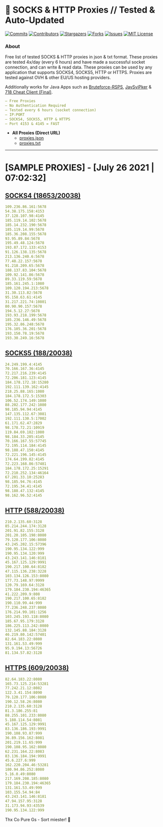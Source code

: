 <!-- MARKDOWN LINKS & IMAGES -->
<!-- https://www.markdownguide.org/basic-syntax/#reference-style-links -->
[contributors-shield]: https://img.shields.io/github/contributors/KaiBurton/free-proxies-autoupdated?style=for-the-badge
[contributors-url]: https://github.com/KaiBurton/free-proxies-autoupdated/graphs/contributors
[forks-shield]: https://img.shields.io/github/forks/KaiBurton/free-proxies-autoupdated?style=for-the-badge
[forks-url]: https://github.com/KaiBurton/free-proxies-autoupdated/network/members
[stars-shield]: https://img.shields.io/github/stars/KaiBurton/free-proxies-autoupdated?style=for-the-badge
[stars-url]: https://github.com/KaiBurton/free-proxies-autoupdated/stargazers
[issues-shield]: https://img.shields.io/github/issues/KaiBurton/free-proxies-autoupdated?style=for-the-badge
[issues-url]: https://github.com/KaiBurton/free-proxies-autoupdated/issues
[license-shield]: https://img.shields.io/github/license/KaiBurton/free-proxies-autoupdated?style=for-the-badge
[license-url]: https://github.com/KaiBurton/free-proxies-autoupdated/blob/main/LICENSE
[commit-shield]: https://img.shields.io/github/last-commit/KaiBurton/free-proxies-autoupdated?style=for-the-badge
[commit-url]: https://github.com/KaiBurton/free-proxies-autoupdated/commits/main

# 🎁 SOCKS & HTTP Proxies // Tested & Auto-Updated

[![Commits][commit-shield]][commit-url]
[![Contributors][contributors-shield]][contributors-url]
[![Stargazers][stars-shield]][stars-url]
[![Forks][forks-shield]][forks-url]
[![Issues][issues-shield]][issues-url]
[![MIT License][license-shield]][license-url]

### About
Free list of tested SOCKS & HTTP proxies in json & txt format. These proxies are tested 4x/day (every 6 hours) and have made a successful socket connection, and can write & read data. These proxies can be used by any application that supports SOCKS4, SOCKS5, HTTP or HTTPS. Proxies are tested against OVH & other EU/US hosting providers.

Additionally works for Java Apps such as [Bruteforce-RSPS](https://github.com/KaiBurton/Bruteforce-RSPS), [JaySyiPker](https://github.com/JayArrowz/JaySyiPker) & [718 Cheat Client (Final)](https://github.com/KaiBurton/718-Cheat-Client-Final). 

```yaml
— Free Proxies
— No Authentication Required
— Tested every 6 hours (socket connection)
— IP:PORT
— SOCKS4, SOCKS5, HTTP & HTTPS
— Port 4153 & 4145 = FAST
```

- **All Proxies (Direct URL)**
  - [proxies.json](https://raw.githubusercontent.com/KaiBurton/free-proxies-autoupdated/main/proxies.json)
  - [proxies.txt](https://raw.githubusercontent.com/KaiBurton/free-proxies-autoupdated/main/proxies.txt)

---

# [SAMPLE PROXIES] - [July 26 2021 | 07:02:32]

## [SOCKS4 (18653/20038)](https://raw.githubusercontent.com/KaiBurton/free-proxies-autoupdated/main/proxies-socks4.txt)
```yaml
109.236.86.161:5678
54.38.175.158:4153
37.128.107.98:4145
185.119.14.102:5678
185.14.232.190:5678
185.119.14.99:5678
185.36.208.155:5678
93.95.89.84:5678
195.49.48.124:5678
193.87.172.133:4153
91.126.138.135:5678
213.136.240.6:5678
77.48.22.157:5678
91.218.209.65:5678
188.137.83.104:5678
109.92.141.86:5678
89.33.119.59:5678
185.161.245.1:1080
109.120.194.213:5678
31.30.113.82:5678
95.158.63.61:4145
31.217.221.74:10801
80.90.90.157:5678
194.5.12.27:5678
193.93.218.199:5678
185.236.146.49:5678
195.32.86.248:5678
176.105.36.201:5678
193.150.78.19:5678
193.30.249.16:5678
```

## [SOCKS5 (188/20038)](https://raw.githubusercontent.com/KaiBurton/free-proxies-autoupdated/main/proxies-socks5.txt)
```yaml
24.249.199.4:4145
70.166.167.36:4145
72.217.216.239:4145
72.206.181.123:4145
184.178.172.18:15280
192.111.139.162:4145
218.25.88.165:1080
184.178.172.5:15303
106.52.174.149:1080
88.202.177.242:1080
98.185.94.94:4145
147.135.112.67:3081
192.111.130.5:17002
61.171.62.47:2829
98.178.72.21:10919
119.84.69.182:1080
98.184.33.205:4145
70.166.167.55:57745
72.195.114.184:4145
98.188.47.150:4145
72.221.196.145:4145
174.64.199.82:4145
72.223.168.86:57481
184.178.172.25:15291
72.210.252.134:46164
67.201.33.10:25283
98.185.94.76:4145
72.195.34.41:4145
98.188.47.132:4145
98.162.96.52:4145
```

## [HTTP (588/20038)](https://raw.githubusercontent.com/KaiBurton/free-proxies-autoupdated/main/proxies-http.txt)
```yaml
210.2.135.60:3128
85.214.244.174:3128
201.91.82.155:3128
201.20.105.198:8080
79.120.177.106:8080
43.245.202.15:57396
190.95.134.122:999
190.95.134.120:999
43.243.141.146:8181
45.167.125.129:9991
190.217.100.64:8182
47.115.136.238:3228
103.134.126.153:8080
177.73.148.97:9999
120.79.169.64:3128
179.184.230.194:46365
41.222.209.9:808
190.217.100.65:8182
190.110.99.44:999
77.236.248.237:8080
176.214.99.101:1256
103.245.193.118:8080
185.67.95.179:3128
186.225.113.242:8080
132.145.88.184:3128
46.219.80.142:57401
82.64.183.22:8080
131.161.53.49:999
95.9.194.13:56726
81.134.57.82:3128
```

## [HTTPS (609/20038)](https://raw.githubusercontent.com/KaiBurton/free-proxies-autoupdated/main/proxies-https.txt)
```yaml
82.64.183.22:8080
165.73.125.214:53281
77.242.21.12:8082
122.3.41.154:8090
79.120.177.106:8080
190.12.58.26:8080
210.2.135.60:3128
81.3.186.255:81
88.255.101.233:8080
5.188.114.54:8081
45.167.125.129:9991
83.136.186.193:9991
190.108.93.87:999
36.89.156.162:8081
201.219.11.65:999
190.108.95.162:8080
62.231.164.22:8083
83.136.184.194:9991
45.6.227.6:999
162.220.204.46:53281
180.94.86.252:8080
5.16.0.49:8080
217.169.208.185:8080
179.184.230.194:46365
131.161.53.49:999
103.155.54.94:84
43.243.141.146:8181
47.94.157.95:3128
31.173.94.93:43539
190.95.134.122:999
```



Thx Co Pure Gs - Sort miester! 💟